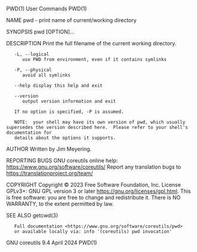 PWD(1)									 User Commands									PWD(1)

NAME
       pwd - print name of current/working directory

SYNOPSIS
       pwd [OPTION]...

DESCRIPTION
       Print the full filename of the current working directory.

       -L, --logical
	      use PWD from environment, even if it contains symlinks

       -P, --physical
	      avoid all symlinks

       --help display this help and exit

       --version
	      output version information and exit

       If no option is specified, -P is assumed.

       NOTE:  your shell may have its own version of pwd, which usually supersedes the version described here.	Please refer to your shell's documentation for
       details about the options it supports.

AUTHOR
       Written by Jim Meyering.

REPORTING BUGS
       GNU coreutils online help: <https://www.gnu.org/software/coreutils/>
       Report any translation bugs to <https://translationproject.org/team/>

COPYRIGHT
       Copyright © 2023 Free Software Foundation, Inc.	License GPLv3+: GNU GPL version 3 or later <https://gnu.org/licenses/gpl.html>.
       This is free software: you are free to change and redistribute it.  There is NO WARRANTY, to the extent permitted by law.

SEE ALSO
       getcwd(3)

       Full documentation <https://www.gnu.org/software/coreutils/pwd>
       or available locally via: info '(coreutils) pwd invocation'

GNU coreutils 9.4							  April 2024									PWD(1)
